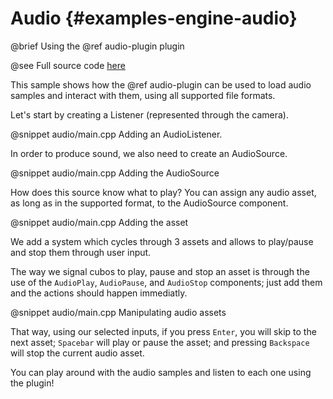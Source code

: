 # Audio {#examples-engine-audio}

@brief Using the @ref audio-plugin plugin

@see Full source code [here](https://github.com/GameDevTecnico/cubos/tree/main/engine/samples/audio)

This sample shows how the @ref audio-plugin can be used to load audio samples and interact with them, using all supported file formats.

Let's start by creating a Listener (represented through the camera).

@snippet audio/main.cpp Adding an AudioListener.

In order to produce sound, we also need to create an AudioSource.

@snippet audio/main.cpp Adding the AudioSource

How does this source know what to play? You can assign any audio asset, as long as in the supported format, to the AudioSource component.

@snippet audio/main.cpp Adding the asset

We add a system which cycles through 3 assets and allows to play/pause and stop them through user input.

The way we signal cubos to play, pause and stop an asset is through the use of the `AudioPlay`, `AudioPause`, and `AudioStop` components; just add them and the actions should happen immediatly.

@snippet audio/main.cpp Manipulating audio assets

That way, using our selected inputs, if you press `Enter`, you will skip to the next asset; `Spacebar` will play or pause the asset; and pressing `Backspace` will stop the current audio asset.

You can play around with the audio samples and listen to each one using the plugin!
